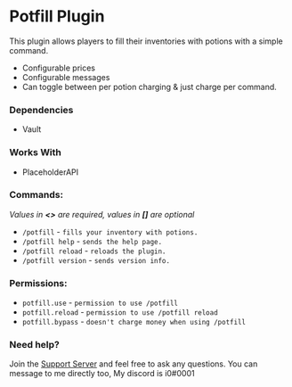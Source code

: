 # Potfill Plugin

This plugin allows players to fill their inventories with potions with a simple command.

- Configurable prices
- Configurable messages
- Can toggle between per potion charging & just charge per command.

### Dependencies

- Vault

### Works With

- PlaceholderAPI

### Commands:

*Values in **<>** are required, values in **[]** are optional*

- ``/potfill`` - ``fills your inventory with potions.``
- ``/potfill help`` - ``sends the help page.``
- ``/potfill reload`` - ``reloads the plugin.``
- ``/potfill version`` - ``sends version info.``

### Permissions:

- ```potfill.use```   - ``permission to use /potfill``
- ```potfill.reload```   - ``permission to use /potfill reload``
- ```potfill.bypass```   - ``doesn't charge money when using /potfill``

### Need help?

Join the [Support Server](https://discord.i0dev.com/) and feel free to ask any questions. You can message to me directly
too, My discord is i0#0001

